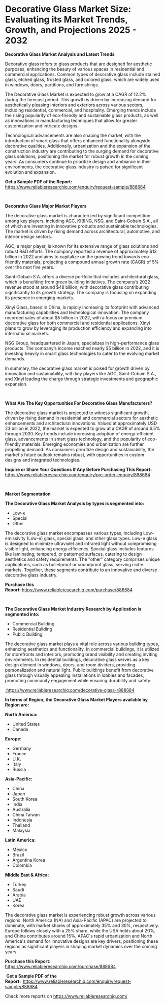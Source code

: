 <p><h1>Decorative Glass Market Size: Evaluating its Market Trends, Growth, and Projections 2025 - 2032</h1></p><p><strong>Decorative Glass Market Analysis and Latest Trends</strong></p>
<p><p>Decorative glass refers to glass products that are designed for aesthetic purposes, enhancing the beauty of various spaces in residential and commercial applications. Common types of decorative glass include stained glass, etched glass, frosted glass, and colored glass, which are widely used in windows, doors, partitions, and furnishings.</p><p>The Decorative Glass Market is expected to grow at a CAGR of 12.2% during the forecast period. This growth is driven by increasing demand for aesthetically pleasing interiors and exteriors across various sectors, including residential, commercial, and hospitality. Emerging trends include the rising popularity of eco-friendly and sustainable glass products, as well as innovations in manufacturing techniques that allow for greater customization and intricate designs.</p><p>Technological advancements are also shaping the market, with the introduction of smart glass that offers enhanced functionality alongside decorative qualities. Additionally, urbanization and the expansion of the construction industry are contributing to the surging demand for decorative glass solutions, positioning the market for robust growth in the coming years. As consumers continue to prioritize design and ambiance in their environments, the decorative glass industry is poised for significant evolution and expansion.</p></p>
<p><strong>Get a Sample PDF of the Report:&nbsp;</strong> <a href="https://www.reliableresearchiq.com/enquiry/request-sample/888684?utm_campaign=1876&utm_medium=2&utm_source=Github&utm_content=ia&utm_term=30012025&utm_id=decorative-glass">https://www.reliableresearchiq.com/enquiry/request-sample/888684</a></p>
<p>&nbsp;</p>
<p><strong>Decorative Glass Major Market Players</strong></p>
<p><p>The decorative glass market is characterized by significant competition among key players, including AGC, KIBING, NSG, and Saint-Gobain S.A., all of which are investing in innovative products and sustainable technologies. The market is driven by rising demand across architectural, automotive, and interior design sectors.</p><p>AGC, a major player, is known for its extensive range of glass solutions and robust R&D efforts. The company reported a revenue of approximately $13 billion in 2022 and aims to capitalize on the growing trend towards eco-friendly materials, projecting a compound annual growth rate (CAGR) of 5% over the next five years.</p><p>Saint-Gobain S.A. offers a diverse portfolio that includes architectural glass, which is benefiting from green building initiatives. The company’s 2022 revenue stood at around $48 billion, with decorative glass contributing significantly to its growth strategy. The company is focusing on expanding its presence in emerging markets.</p><p>Xinyi Glass, based in China, is rapidly increasing its footprint with advanced manufacturing capabilities and technological innovation. The company recorded sales of about $5 billion in 2022, with a focus on premium decorative glass for both commercial and residential applications. Xinyi plans to grow by leveraging its production efficiency and expanding into international markets.</p><p>NSG Group, headquartered in Japan, specializes in high-performance glass products. The company’s income reached nearly $5 billion in 2022, and it is investing heavily in smart glass technologies to cater to the evolving market demands.</p><p>In summary, the decorative glass market is poised for growth driven by innovation and sustainability, with key players like AGC, Saint-Gobain S.A., and Xinyi leading the charge through strategic investments and geographic expansion.</p></p>
<p>&nbsp;</p>
<p><strong>What Are The Key Opportunities For Decorative Glass Manufacturers?</strong></p>
<p><p>The decorative glass market is projected to witness significant growth, driven by rising demand in residential and commercial sectors for aesthetic enhancements and architectural innovations. Valued at approximately USD 23 billion in 2022, the market is expected to grow at a CAGR of around 6.5% through 2030. Key trends include increasing adoption of energy-efficient glass, advancements in smart glass technology, and the popularity of eco-friendly materials. Emerging economies and urbanization are further propelling demand. As consumers prioritize design and sustainability, the market's future outlook remains robust, with opportunities in custom designs and integrated technologies.</p></p>
<p><strong>Inquire or Share Your Questions If Any Before Purchasing This Report:</strong> <a href="https://www.reliableresearchiq.com/enquiry/pre-order-enquiry/888684?utm_campaign=1876&utm_medium=2&utm_source=Github&utm_content=ia&utm_term=30012025&utm_id=decorative-glass">https://www.reliableresearchiq.com/enquiry/pre-order-enquiry/888684</a></p>
<p>&nbsp;</p>
<p><strong>Market Segmentation</strong></p>
<p><strong>The Decorative Glass Market Analysis by types is segmented into:</strong></p>
<p><ul><li>Low-e</li><li>Special</li><li>Other</li></ul></p>
<p><p>The decorative glass market encompasses various types, including Low-emissivity (Low-e) glass, special glass, and other glass types. Low-e glass is designed to minimize ultraviolet and infrared light without compromising visible light, enhancing energy efficiency. Special glass includes features like laminating, tempered, or patterned surfaces, catering to design aesthetics and safety requirements. The "other" category comprises unique applications, such as bulletproof or soundproof glass, serving niche markets. Together, these segments contribute to an innovative and diverse decorative glass industry.</p></p>
<p><strong>Purchase this Report:&nbsp;</strong><a href="https://www.reliableresearchiq.com/purchase/888684?utm_campaign=1876&utm_medium=2&utm_source=Github&utm_content=ia&utm_term=30012025&utm_id=decorative-glass">https://www.reliableresearchiq.com/purchase/888684</a></p>
<p>&nbsp;</p>
<p><strong>The Decorative Glass Market Industry Research by Application is segmented into:</strong></p>
<p><ul><li>Commercial Building</li><li>Residential Building</li><li>Public Building</li></ul></p>
<p><p>The decorative glass market plays a vital role across various building types, enhancing aesthetics and functionality. In commercial buildings, it is utilized for storefronts and interiors, promoting brand visibility and creating inviting environments. In residential buildings, decorative glass serves as a key design element in windows, doors, and room dividers, providing personalization and natural light. Public buildings benefit from decorative glass through visually appealing installations in lobbies and facades, promoting community engagement while ensuring durability and safety.</p></p>
<p><a href="https://www.reliableresearchiq.com/decorative-glass-r888684?utm_campaign=1876&utm_medium=2&utm_source=Github&utm_content=ia&utm_term=30012025&utm_id=decorative-glass">&nbsp;https://www.reliableresearchiq.com/decorative-glass-r888684</a></p>
<p><strong>In terms of Region, the Decorative Glass Market Players available by Region are:</strong></p>
<p>
    <p> <strong> North America: </strong>
        <ul>
            <li>United States</li>
            <li>Canada</li>
        </ul>
        </p> 
    <p> <strong> Europe: </strong>
        <ul>
            <li>Germany</li>
            <li>France</li>
            <li>U.K.</li>
            <li>Italy</li>
            <li>Russia</li>
        </ul>
        </p> 
    <p> <strong> Asia-Pacific: </strong>
        <ul>
            <li>China</li>
            <li>Japan</li>
            <li>South Korea</li>
            <li>India</li>
            <li>Australia</li>
            <li>China Taiwan</li>
            <li>Indonesia</li>
            <li>Thailand</li>
            <li>Malaysia</li>
        </ul>
        </p> 
    <p> <strong> Latin America: </strong>
        <ul>
            <li>Mexico</li>
            <li>Brazil</li>
            <li>Argentina Korea</li>
            <li>Colombia</li>
        </ul>
        </p> 
    <p> <strong> Middle East & Africa: </strong>
        <ul>
            <li>Turkey</li>
            <li>Saudi</li>
            <li>Arabia</li>
            <li>UAE</li>
            <li>Korea</li>
        </ul>
    </p>
    </p>
<p><p>The decorative glass market is experiencing robust growth across various regions. North America (NA) and Asia-Pacific (APAC) are projected to dominate, with market shares of approximately 35% and 30%, respectively. Europe follows closely with a 25% share, while the USA holds about 20%, and China contributes around 15%. APAC's rapid urbanization and North America's demand for innovative designs are key drivers, positioning these regions as significant players in shaping market dynamics over the coming years.</p></p>
<p><strong>Purchase this Report: </strong><a href="https://www.reliableresearchiq.com/purchase/888684?utm_campaign=1876&utm_medium=2&utm_source=Github&utm_content=ia&utm_term=30012025&utm_id=decorative-glass">https://www.reliableresearchiq.com/purchase/888684</a></p>
<p>&nbsp;<strong>Get a Sample PDF of the Report:&nbsp;&nbsp;</strong><a href="https://www.reliableresearchiq.com/enquiry/request-sample/888684?utm_campaign=1876&utm_medium=2&utm_source=Github&utm_content=ia&utm_term=30012025&utm_id=decorative-glass">https://www.reliableresearchiq.com/enquiry/request-sample/888684</a></p>
<p><strong></strong></p>
<p>Check more reports on <a href="https://www.reliableresearchiq.com/?utm_campaign=1876&utm_medium=2&utm_source=Github&utm_content=ia&utm_term=30012025&utm_id=decorative-glass">https://www.reliableresearchiq.com/</a></p>